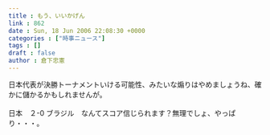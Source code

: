 ```yaml
---
title : もう、いいかげん
link : 862
date : Sun, 18 Jun 2006 22:08:30 +0000
categories : ["時事ニュース"]
tags : []
draft : false
author : 倉下忠憲
---
```


日本代表が決勝トーナメントいける可能性、みたいな煽りはやめましょうね、確かに儲かるかもしれませんが。<BR><BR>日本　２-0 ブラジル　なんてスコア信じられます？無理でしょ、やっぱり・・・。<br><br>
